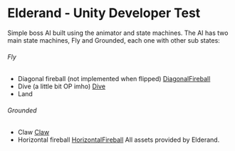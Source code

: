 # Elderand - Unity Developer Test
Simple boss AI built using the animator and state machines. The AI has two main state machines, Fly and Grounded, each one with other sub states:

###### Fly
- Diagonal fireball (not implemented when flipped)
[DiagonalFireball](https://media.githubusercontent.com/media/leandroecorrea/ElderandGargoyle/master/Fly_Fireball.gif)
- Dive (a little bit OP imho)
[Dive](https://media.githubusercontent.com/media/leandroecorrea/ElderandGargoyle/master/Fly_Dive.gif)
- Land
###### Grounded
- Claw
[Claw](https://media.githubusercontent.com/media/leandroecorrea/ElderandGargoyle/master/Claw.gif)
- Horizontal fireball
[HorizontalFireball](https://media.githubusercontent.com/media/leandroecorrea/ElderandGargoyle/master/Horizontal_Fireball.gif)
All assets provided by Elderand.

